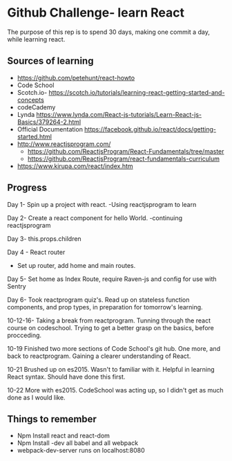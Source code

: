 Github Challenge- learn React
=============================
The purpose of this rep is to spend 30 days, making one commit a day, while learning react.

Sources of learning
--------------------
* https://github.com/petehunt/react-howto
* Code School
* Scotch.io- https://scotch.io/tutorials/learning-react-getting-started-and-concepts
* codeCademy
* Lynda https://www.lynda.com/React-js-tutorials/Learn-React-js-Basics/379264-2.html
* Official Documentation https://facebook.github.io/react/docs/getting-started.html
* http://www.reactjsprogram.com/
  * https://github.com/ReactjsProgram/React-Fundamentals/tree/master
  * https://github.com/ReactjsProgram/react-fundamentals-curriculum
* https://www.kirupa.com/react/index.htm    

Progress
-----------
Day 1- Spin up a project with react.
  -Using reactjsprogram to learn

Day 2- Create a react component for hello World.
    -continuing reactjsprogram

Day 3- this.props.children

Day 4 - React router
  - Set up router, add home and main routes.

Day 5- Set home as Index Route, require Raven-js and config for use with Sentry

Day 6- Took reactprogram quiz's. Read up on stateless function components, and prop types, in preparation for tomorrow's learning.

10-12-16-
Taking a break from reactprogram. Tunning through the react course on codeschool. Trying to get a better grasp on the basics, before procceding.

10-19
Finished two more sections of Code School's git hub. One more, and back to reactprogram. Gaining a clearer understanding of React.

10-21
Brushed up on es2015. Wasn't to familiar with it. Helpful in learning React syntax. Should have done this first.

10-22 More with es2015. CodeSchool was acting up, so I didn't get as much done as I would like. 

Things to remember
-------------------  
  * Npm Install react and react-dom
  * Npm Install -dev all babel and all webpack
  * webpack-dev-server runs on localhost:8080
